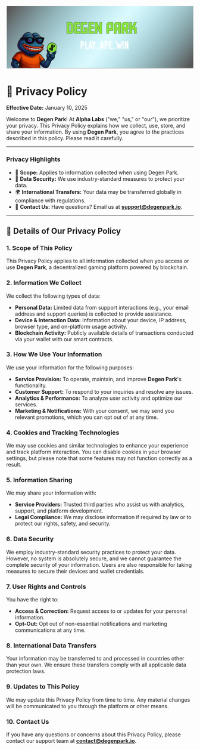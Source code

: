 ![](/dptwitter.png)

# 🥷 Privacy Policy

**Effective Date:** January 10, 2025

Welcome to **Degen Park**! At **Alpha Labs** ("we," "us," or "our"), we prioritize your privacy. This Privacy Policy explains how we collect, use, store, and share your information. By using **Degen Park**, you agree to the practices described in this policy. Please read it carefully.

---

### Privacy Highlights

*   📜 **Scope:** Applies to information collected when using Degen Park.
*   🔐 **Data Security:** We use industry-standard measures to protect your data.
*   🌍 **International Transfers:** Your data may be transferred globally in compliance with regulations.
*   📧 **Contact Us:** Have questions? Email us at **support@degenpark.io**.

---

## 🔎 Details of Our Privacy Policy

### 1. Scope of This Policy
This Privacy Policy applies to all information collected when you access or use **Degen Park**, a decentralized gaming platform powered by blockchain.

### 2. Information We Collect
We collect the following types of data:
*   **Personal Data:** Limited data from support interactions (e.g., your email address and support queries) is collected to provide assistance.
*   **Device & Interaction Data:** Information about your device, IP address, browser type, and on-platform usage activity.
*   **Blockchain Activity:** Publicly available details of transactions conducted via your wallet with our smart contracts.

### 3. How We Use Your Information
We use your information for the following purposes:
*   **Service Provision:** To operate, maintain, and improve **Degen Park**'s functionality.
*   **Customer Support:** To respond to your inquiries and resolve any issues.
*   **Analytics & Performance:** To analyze user activity and optimize our services.
*   **Marketing & Notifications:** With your consent, we may send you relevant promotions, which you can opt out of at any time.

### 4. Cookies and Tracking Technologies
We may use cookies and similar technologies to enhance your experience and track platform interaction. You can disable cookies in your browser settings, but please note that some features may not function correctly as a result.

### 5. Information Sharing
We may share your information with:
*   **Service Providers:** Trusted third parties who assist us with analytics, support, and platform development.
*   **Legal Compliance:** We may disclose information if required by law or to protect our rights, safety, and security.

### 6. Data Security
We employ industry-standard security practices to protect your data. However, no system is absolutely secure, and we cannot guarantee the complete security of your information. Users are also responsible for taking measures to secure their devices and wallet credentials.

### 7. User Rights and Controls
You have the right to:
*   **Access & Correction:** Request access to or updates for your personal information.
*   **Opt-Out:** Opt out of non-essential notifications and marketing communications at any time.

### 8. International Data Transfers
Your information may be transferred to and processed in countries other than your own. We ensure these transfers comply with all applicable data protection laws.

### 9. Updates to This Policy
We may update this Privacy Policy from time to time. Any material changes will be communicated to you through the platform or other means.

### 10. Contact Us
If you have any questions or concerns about this Privacy Policy, please contact our support team at [**contact@degenpark.io**](mailto:contact@degenpark.io).